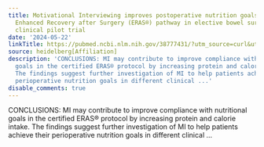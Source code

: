 ```yaml
---
title: Motivational Interviewing improves postoperative nutrition goals within the
  Enhanced Recovery after Surgery (ERAS®) pathway in elective bowel surgery - A randomized
  clinical pilot trial
date: '2024-05-22'
linkTitle: https://pubmed.ncbi.nlm.nih.gov/38777431/?utm_source=curl&utm_medium=rss&utm_campaign=pubmed-2&utm_content=1FakS-2QOkCT8HsMOQP1bCRQ4YzyumYOmxmF0moLsQ3dFB1E9V&fc=20220326224207&ff=20240523183437&v=2.18.0.post9+e462414
source: heidelberg[Affiliation]
description: 'CONCLUSIONS: MI may contribute to improve compliance with nutritional
  goals in the certified ERAS® protocol by increasing protein and calorie intake.
  The findings suggest further investigation of MI to help patients achieve their
  perioperative nutrition goals in different clinical ...'
disable_comments: true
---
```

CONCLUSIONS: MI may contribute to improve compliance with nutritional goals in the certified ERAS® protocol by increasing protein and calorie intake. The findings suggest further investigation of MI to help patients achieve their perioperative nutrition goals in different clinical ...